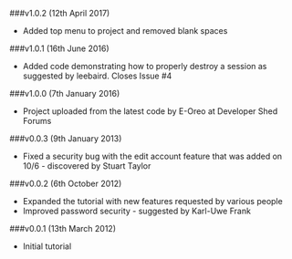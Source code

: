 ###v1.0.2 (12th April 2017)

- Added top menu to project and removed blank spaces

###v1.0.1 (16th June 2016)

- Added code demonstrating how to properly destroy a session as suggested by leebaird. Closes Issue #4

###v1.0.0 (7th January 2016)

- Project uploaded from the latest code by E-Oreo at Developer Shed Forums


###v0.0.3 (9th January 2013)

- Fixed a security bug with the edit account feature that was added on 10/6 - discovered by Stuart Taylor


###v0.0.2 (6th October 2012)

- Expanded the tutorial with new features requested by various people
- Improved password security - suggested by Karl-Uwe Frank


###v0.0.1 (13th March 2012)

- Initial tutorial